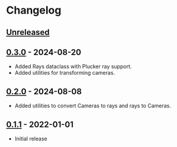 # Changelog

<!--

Changelog follow the https://keepachangelog.com/ standard (at least the headers)

This allow to:

* auto-parsing release notes during the automated releases from github-action:
  https://github.com/marketplace/actions/pypi-github-auto-release
* Have clickable headers in the rendered markdown

To release a new version (e.g. from `1.0.0` -> `2.0.0`):

* Create a new `# [2.0.0] - YYYY-MM-DD` header and add the current
  `[Unreleased]` notes.
* At the end of the file:
  * Define the new link url:
  `[2.0.0]: https://github.com/jax-ml/jaxcam/compare/v1.0.0...v2.0.0`
  * Update the `[Unreleased]` url: `v1.0.0...HEAD` -> `v2.0.0...HEAD`

-->

## [Unreleased]

## [0.3.0] - 2024-08-20

* Added Rays dataclass with Plucker ray support.
* Added utilities for transforming cameras.

[Unreleased]: https://github.com/jax-ml/jaxcam/compare/v0.3.0...HEAD
[0.3.0]: https://github.com/jax-ml/jaxcam/releases/tag/v0.3.0

## [0.2.0] - 2024-08-08

* Added utilities to convert Cameras to rays and rays to Cameras.

[Unreleased]: https://github.com/jax-ml/jaxcam/compare/v0.2.0...HEAD
[0.2.0]: https://github.com/jax-ml/jaxcam/releases/tag/v0.2.0

## [0.1.1] - 2022-01-01

* Initial release

[Unreleased]: https://github.com/jax-ml/jaxcam/compare/v0.1.1...HEAD
[0.1.1]: https://github.com/jax-ml/jaxcam/releases/tag/v0.1.1
